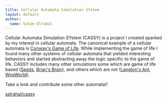 ```yaml
---
title: Cellular Automata Simulation SYstem
layout: default
author:
  name: Salem Elrahal
---
```


Cellular Automata Simulation SYstem (CASSY) is a project I created sparked by my interest in cellular automata. The canonical example of a cellular automata is [Conway's Game of Life](https://en.wikipedia.org/wiki/Conway%27s_Game_of_Life). While implementing the game of life I found many other systems of cellular automata that yielded interesting behaviors and started abstracting away the logic specific to the game of life. CASSY includes many other simulations some which are game of life based ([Seeds]("https://en.wikipedia.org/wiki/Seeds_%28cellular_automaton%29), [Brian's Brain](https://en.wikipedia.org/wiki/Brian%27s_Brain)), and others which are not ([Langton's Ant](https://en.wikipedia.org/?title=Langton%27s_ant), [WireWorld](https://en.wikipedia.org/wiki/Wireworld)). 

Take a look and contribute some other automata!!

[selrahal/cassy](https://github.com/selrahal/cassy)

